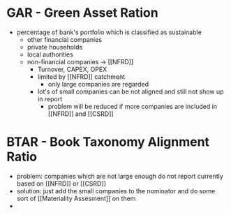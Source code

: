 
# GAR - Green Asset Ration
- percentage of bank's portfolio which is classified as sustainable
	- other financial companies
	- private households
	- local authorities
	- non-financial companies -> [[NFRD]]
		- Turnover, CAPEX, OPEX
		- limited by [[NFRD]] catchment
			- only large companies are regarded
		- lot's of small companies can be not aligned and still not show up in report
			- problem will be reduced if more companies are included in [[NFRD]] and [[CSRD]]

# BTAR - Book Taxonomy Alignment Ratio
- problem: companies which are not large enough do not report currently based on [[NFRD]] or [[CSRD]]
- solution: just add the small companies to the nominator and do some sort of [[Materiality Assesment]] on them
- 